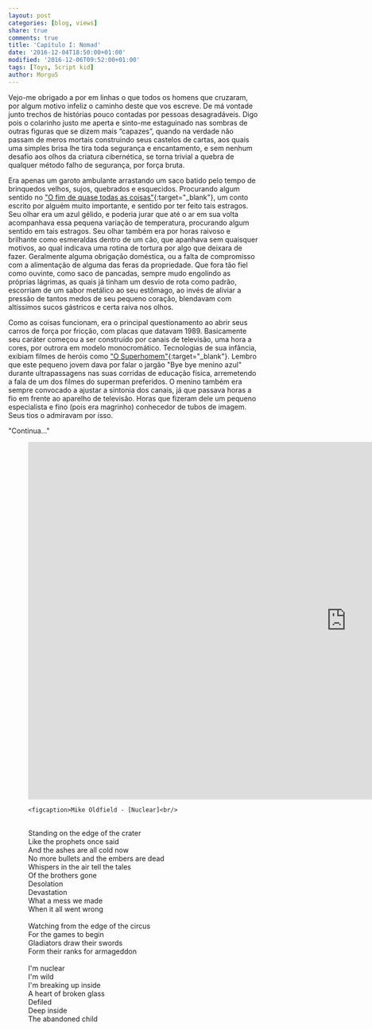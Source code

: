 ```yaml
---
layout: post
categories: [blog, views]
share: true
comments: true
title: 'Capítulo I: Nomad'
date: '2016-12-04T18:50:00+01:00'
modified: '2016-12-06T09:52:00+01:00'
tags: [Toys, 5cript kid]
author: Morgu5
---
```

<span class="dcap">V</span>ejo-me obrigado a por em linhas o que  todos os homens que cruzaram, por algum motivo infeliz o caminho deste que vos escreve. De má vontade junto trechos de histórias pouco contadas por pessoas desagradáveis. Digo pois o colarinho justo me aperta e sinto-me estaguinado nas sombras de outras figuras que se dizem mais “capazes”, quando na verdade não passam de meros mortais construindo seus castelos de cartas, aos quais uma simples brisa lhe tira toda segurança e encantamento, e sem nenhum desafio aos olhos da criatura cibernética, se torna trivial a quebra de qualquer método falho de segurança, por força bruta.

<span class="dcap">E</span>ra apenas um garoto ambulante arrastando um saco batido pelo tempo de brinquedos velhos, sujos, quebrados e esquecidos. Procurando algum sentido no ["O fim de quase todas as coisas"](https://tipoquarentaedois.blogspot.com.br/2013/11/o-fim-de-quase-todas-as-coisas-abu.html){:target="_blank"}, um conto escrito por alguém muito importante, e sentido por ter feito tais estragos. Seu olhar era um azul gélido, e poderia jurar que até o ar em sua volta acompanhava essa pequena variação de temperatura, procurando algum sentido em tais estragos. Seu olhar também era por horas raivoso e brilhante como esmeraldas dentro de um cão, que apanhava sem quaisquer motivos, ao qual indicava uma rotina de tortura por algo que deixara de fazer. Geralmente alguma obrigação doméstica, ou a falta de compromisso com a alimentação de alguma das feras da propriedade. Que fora tão fiel como ouvinte, como saco de pancadas, sempre mudo engolindo as próprias lágrimas, as quais já tinham um desvio de rota como padrão, escorriam de um sabor metálico ao seu estômago, ao invés de aliviar a pressão de tantos medos de seu pequeno coração, blendavam com altíssimos sucos gástricos e certa raiva nos olhos.

<span class="dcap">C</span>omo as coisas funcionam, era o principal questionamento ao abrir seus carros de força por fricção, com placas que datavam 1989. Basicamente seu caráter começou a ser construído por canais de televisão, uma hora a cores, por outrora em modelo monocromático. Tecnologias de sua infância, exibiam filmes de heróis como ["O Superhomem"](https://pt.wikipedia.org/wiki/Superman#1989-1999:_Morte.2C_Retorno.2C_casamento_e_a_influ.C3.AAncia_de_John_Byrne){:target="_blank"}. Lembro que este pequeno jovem dava por falar o jargão "Bye bye menino azul" durante ultrapassagens nas suas corridas de educação física, arremetendo a fala de um dos filmes do superman preferidos. O menino também era sempre convocado a ajustar a sintonia dos canais, já que passava horas a fio em frente ao aparelho de televisão. Horas que fizeram dele um pequeno especialista e fino (pois era magrinho) conhecedor de tubos de imagem. Seus tios o admiravam por isso.

<div class="text-divider"></div>

<div class="central-quote">"Continua..."</div>

 <div class="text-divider"></div>
<figure>   
    <iframe width="1280" height="720" src="https://www.youtube.com/embed/7XmDYJBZZdc" frameborder="0" allowfullscreen></iframe>
    
    <figcaption>Mike Oldfield - [Nuclear]<br/>
<br/>
    Standing on the edge of the crater<br/>
    Like the prophets once said<br/>
    And the ashes are all cold now<br/>
    No more bullets and the embers are dead<br/>
    Whispers in the air tell the tales<br/>
    Of the brothers gone<br/>
    Desolation<br/>
    Devastation<br/>
    What a mess we made<br/>
    When it all went wrong<br/>
<br/>
    Watching from the edge of the circus<br/>
    For the games to begin<br/>
    Gladiators draw their swords<br/>
    Form their ranks for armageddon<br/>
<br/>
    I'm nuclear<br/>
    I'm wild<br/>
    I'm breaking up inside<br/>
    A heart of broken glass<br/>
    Defiled<br/>
    Deep inside<br/>
    The abandoned child</figcaption>
    </figure>
